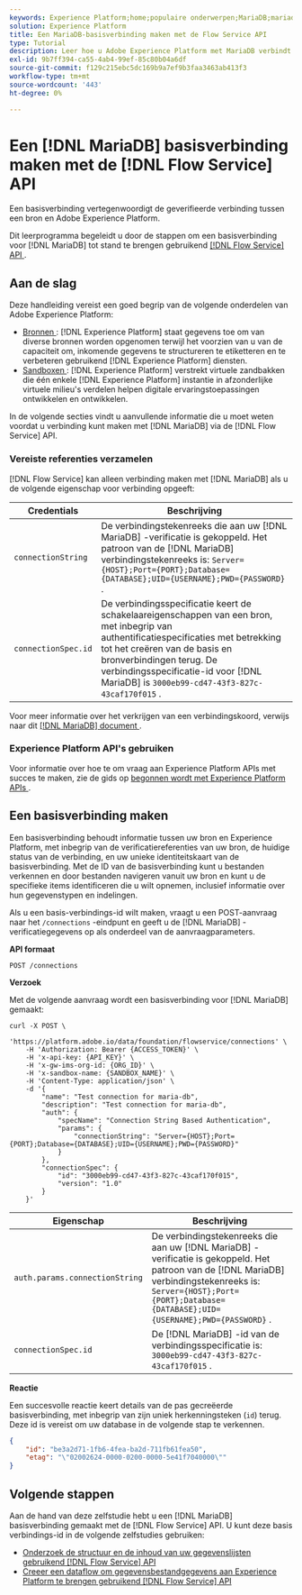 ```yaml
---
keywords: Experience Platform;home;populaire onderwerpen;MariaDB;mariadb
solution: Experience Platform
title: Een MariaDB-basisverbinding maken met de Flow Service API
type: Tutorial
description: Leer hoe u Adobe Experience Platform met MariaDB verbindt met behulp van de Flow Service API.
exl-id: 9b7ff394-ca55-4ab4-99ef-85c80b04a6df
source-git-commit: f129c215ebc5dc169b9a7ef9b3faa3463ab413f3
workflow-type: tm+mt
source-wordcount: '443'
ht-degree: 0%

---
```


# Een [!DNL MariaDB] basisverbinding maken met de [!DNL Flow Service] API

Een basisverbinding vertegenwoordigt de geverifieerde verbinding tussen een bron en Adobe Experience Platform.

Dit leerprogramma begeleidt u door de stappen om een basisverbinding voor [!DNL MariaDB] tot stand te brengen gebruikend [[!DNL Flow Service]  API ](https://www.adobe.io/experience-platform-apis/references/flow-service/).

## Aan de slag

Deze handleiding vereist een goed begrip van de volgende onderdelen van Adobe Experience Platform:

* [ Bronnen ](../../../../home.md): [!DNL Experience Platform] staat gegevens toe om van diverse bronnen worden opgenomen terwijl het voorzien van u van de capaciteit om, inkomende gegevens te structureren te etiketteren en te verbeteren gebruikend [!DNL Experience Platform] diensten.
* [ Sandboxen ](../../../../../sandboxes/home.md): [!DNL Experience Platform] verstrekt virtuele zandbakken die één enkele [!DNL Experience Platform] instantie in afzonderlijke virtuele milieu&#39;s verdelen helpen digitale ervaringstoepassingen ontwikkelen en ontwikkelen.

In de volgende secties vindt u aanvullende informatie die u moet weten voordat u verbinding kunt maken met [!DNL MariaDB] via de [!DNL Flow Service] API.

### Vereiste referenties verzamelen

[!DNL Flow Service] kan alleen verbinding maken met [!DNL MariaDB] als u de volgende eigenschap voor verbinding opgeeft:

| Credentials | Beschrijving |
| ---------- | ----------- |
| `connectionString` | De verbindingstekenreeks die aan uw [!DNL MariaDB] -verificatie is gekoppeld. Het patroon van de [!DNL MariaDB] verbindingstekenreeks is: `Server={HOST};Port={PORT};Database={DATABASE};UID={USERNAME};PWD={PASSWORD}` . |
| `connectionSpec.id` | De verbindingsspecificatie keert de schakelaareigenschappen van een bron, met inbegrip van authentificatiespecificaties met betrekking tot het creëren van de basis en bronverbindingen terug. De verbindingsspecificatie-id voor [!DNL MariaDB] is `3000eb99-cd47-43f3-827c-43caf170f015` . |

Voor meer informatie over het verkrijgen van een verbindingskoord, verwijs naar dit [[!DNL MariaDB]  document ](https://mariadb.com/kb/en/about-mariadb-connector-odbc/).

### Experience Platform API&#39;s gebruiken

Voor informatie over hoe te om vraag aan Experience Platform APIs met succes te maken, zie de gids op [ begonnen wordt met Experience Platform APIs ](../../../../../landing/api-guide.md).

## Een basisverbinding maken

Een basisverbinding behoudt informatie tussen uw bron en Experience Platform, met inbegrip van de verificatiereferenties van uw bron, de huidige status van de verbinding, en uw unieke identiteitskaart van de basisverbinding. Met de ID van de basisverbinding kunt u bestanden verkennen en door bestanden navigeren vanuit uw bron en kunt u de specifieke items identificeren die u wilt opnemen, inclusief informatie over hun gegevenstypen en indelingen.

Als u een basis-verbindings-id wilt maken, vraagt u een POST-aanvraag naar het `/connections` -eindpunt en geeft u de [!DNL MariaDB] -verificatiegegevens op als onderdeel van de aanvraagparameters.

**API formaat**

```https
POST /connections
```

**Verzoek**

Met de volgende aanvraag wordt een basisverbinding voor [!DNL MariaDB] gemaakt:

```shell
curl -X POST \
    'https://platform.adobe.io/data/foundation/flowservice/connections' \
    -H 'Authorization: Bearer {ACCESS_TOKEN}' \
    -H 'x-api-key: {API_KEY}' \
    -H 'x-gw-ims-org-id: {ORG_ID}' \
    -H 'x-sandbox-name: {SANDBOX_NAME}' \
    -H 'Content-Type: application/json' \
    -d '{
        "name": "Test connection for maria-db",
        "description": "Test connection for maria-db",
        "auth": {
            "specName": "Connection String Based Authentication",
            "params": {
                "connectionString": "Server={HOST};Port={PORT};Database={DATABASE};UID={USERNAME};PWD={PASSWORD}"
            }
        },
        "connectionSpec": {
            "id": "3000eb99-cd47-43f3-827c-43caf170f015",
            "version": "1.0"
        }
    }'
```

| Eigenschap | Beschrijving |
| -------- | ----------- |
| `auth.params.connectionString` | De verbindingstekenreeks die aan uw [!DNL MariaDB] -verificatie is gekoppeld. Het patroon van de [!DNL MariaDB] verbindingstekenreeks is: `Server={HOST};Port={PORT};Database={DATABASE};UID={USERNAME};PWD={PASSWORD}` . |
| `connectionSpec.id` | De [!DNL MariaDB] -id van de verbindingsspecificatie is: `3000eb99-cd47-43f3-827c-43caf170f015` . |

**Reactie**

Een succesvolle reactie keert details van de pas gecreëerde basisverbinding, met inbegrip van zijn uniek herkenningsteken (`id`) terug. Deze id is vereist om uw database in de volgende stap te verkennen.

```json
{
    "id": "be3a2d71-1fb6-4fea-ba2d-711fb61fea50",
    "etag": "\"02002624-0000-0200-0000-5e41f7040000\""
}
```

## Volgende stappen

Aan de hand van deze zelfstudie hebt u een [!DNL MariaDB] basisverbinding gemaakt met de [!DNL Flow Service] API. U kunt deze basis verbindings-id in de volgende zelfstudies gebruiken:

* [Onderzoek de structuur en de inhoud van uw gegevenslijsten gebruikend  [!DNL Flow Service]  API](../../explore/tabular.md)
* [Creeer een dataflow om gegevensbestandgegevens aan Experience Platform te brengen gebruikend  [!DNL Flow Service]  API](../../collect/database-nosql.md)
